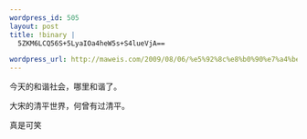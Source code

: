 ```yaml
--- 
wordpress_id: 505
layout: post
title: !binary |
  5ZKM6LCQ56S+5LyaIOa4heW5s+S4lueVjA==

wordpress_url: http://maweis.com/2009/08/06/%e5%92%8c%e8%b0%90%e7%a4%be%e4%bc%9a-%e6%b8%85%e5%b9%b3%e4%b8%96%e7%95%8c/
---
```

今天的和谐社会，哪里和谐了。

大宋的清平世界，何曾有过清平。

真是可笑
